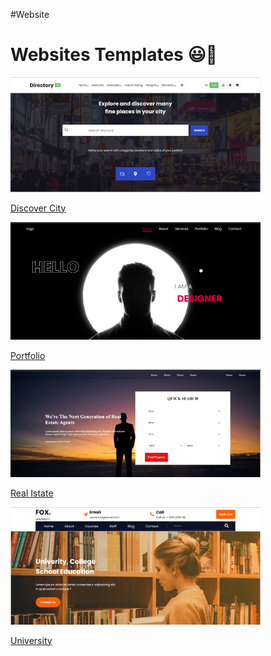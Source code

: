 #Website
<h1>Websites Templates 😃📄</h1>
<a href="First_Template(Descover City)/index.html">
    <div class="card">
        <img src="screenshots/pic1-min.png" width="400px" alt="">
        <p>Discover City </p>
    </div>
</a>
<!-- Second -->

<a href="Portfolio-template-main/index.html">
    <div class="card">
        <img src="screenshots/pic2-min.png" width="400px" alt="">
        <p>Portfolio</p>
    </div>
</a>
<!-- Third -->
<a href="Template1(Real Istate)/index.html">
    <div class="card">
        <img src="screenshots/pic3-min.png" width="400px" alt="">
        <p>Real Istate</p> 
    </div>
</a>
<!-- Fourth -->
<a href="Template2(University)/index.html">
    <div class="card">
        <img src="screenshots/pic4-min.png" width="400px" alt="">
        <p>University</p>
    </div>
</a>
